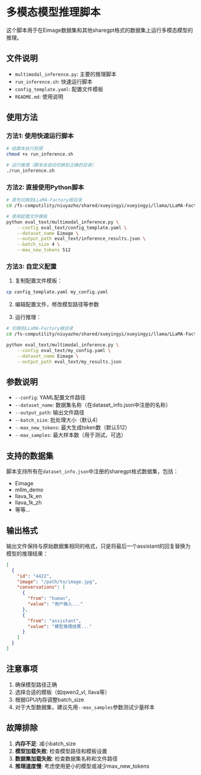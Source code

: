 # 多模态模型推理脚本

这个脚本用于在Eimage数据集和其他sharegpt格式的数据集上运行多模态模型的推理。

## 文件说明

- `multimodal_inference.py`: 主要的推理脚本
- `run_inference.sh`: 快速运行脚本
- `config_template.yaml`: 配置文件模板
- `README.md`: 使用说明

## 使用方法

### 方法1: 使用快速运行脚本

```bash
# 给脚本执行权限
chmod +x run_inference.sh

# 运行推理（脚本会自动切换到正确的目录）
./run_inference.sh
```

### 方法2: 直接使用Python脚本

```bash
# 首先切换到LLaMA-Factory根目录
cd /fs-computility/niuyazhe/shared/xueyingyi/xueyingyi/llama/LLaMA-Factory

# 使用配置文件模板
python eval_text/multimodal_inference.py \
    --config eval_text/config_template.yaml \
    --dataset_name Eimage \
    --output_path eval_text/inference_results.json \
    --batch_size 4 \
    --max_new_tokens 512
```

### 方法3: 自定义配置

1. 复制配置文件模板：
```bash
cp config_template.yaml my_config.yaml
```

2. 编辑配置文件，修改模型路径等参数

3. 运行推理：
```bash
# 切换到LLaMA-Factory根目录
cd /fs-computility/niuyazhe/shared/xueyingyi/xueyingyi/llama/LLaMA-Factory

python eval_text/multimodal_inference.py \
    --config eval_text/my_config.yaml \
    --dataset_name Eimage \
    --output_path eval_text/my_results.json
```

## 参数说明

- `--config`: YAML配置文件路径
- `--dataset_name`: 数据集名称（在dataset_info.json中注册的名称）
- `--output_path`: 输出文件路径
- `--batch_size`: 批处理大小（默认4）
- `--max_new_tokens`: 最大生成token数（默认512）
- `--max_samples`: 最大样本数（用于测试，可选）

## 支持的数据集

脚本支持所有在`dataset_info.json`中注册的sharegpt格式数据集，包括：

- Eimage
- mllm_demo
- llava_1k_en
- llava_1k_zh
- 等等...

## 输出格式

输出文件保持与原始数据集相同的格式，只是将最后一个assistant的回复替换为模型的推理结果：

```json
[
  {
    "id": "4422",
    "image": "/path/to/image.jpg",
    "conversations": [
      {
        "from": "human",
        "value": "用户输入..."
      },
      {
        "from": "assistant", 
        "value": "模型推理结果..."
      }
    ]
  }
]
```

## 注意事项

1. 确保模型路径正确
2. 选择合适的模板（如qwen2_vl, llava等）
3. 根据GPU内存调整batch_size
4. 对于大型数据集，建议先用`--max_samples`参数测试少量样本

## 故障排除

1. **内存不足**: 减小batch_size
2. **模型加载失败**: 检查模型路径和模板设置
3. **数据集加载失败**: 检查数据集名称和文件路径
4. **推理速度慢**: 考虑使用更小的模型或减少max_new_tokens
